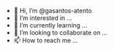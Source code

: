 - 👋 Hi, I’m @gasantos-atento
- 👀 I’m interested in ...
- 🌱 I’m currently learning ...
- 💞️ I’m looking to collaborate on ...
- 📫 How to reach me ...

<!---
gasantos-atento/gasantos-atento is a ✨ special ✨ repository because its `README.md` (this file) appears on your GitHub profile.
You can click the Preview link to take a look at your changes.
--->
